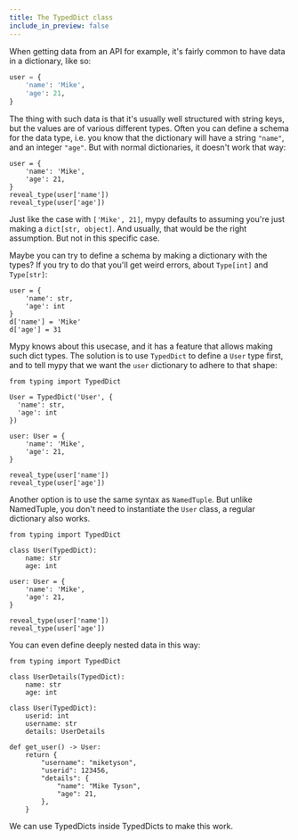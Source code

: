 ```yaml
---
title: The TypedDict class
include_in_preview: false
---
```


When getting data from an API for example, it's fairly common to have data in a
dictionary, like so:

```python
user = {
    'name': 'Mike',
    'age': 21,
}
```

The thing with such data is that it's usually well structured with string keys,
but the values are of various different types. Often you can define a schema for
the data type, i.e. you know that the dictionary will have a string `"name"`,
and an integer `"age"`. But with normal dictionaries, it doesn't work that way:

```{.python .example}
user = {
    'name': 'Mike',
    'age': 21,
}
reveal_type(user['name'])
reveal_type(user['age'])
```

Just like the case with `['Mike', 21]`, mypy defaults to assuming you're just
making a `dict[str, object]`. And usually, that would be the right assumption.
But not in this specific case.

Maybe you can try to define a schema by making a dictionary with the types? If
you try to do that you'll get weird errors, about `Type[int]` and `Type[str]`:

```{.python .example}
user = {
    'name': str,
    'age': int
}
d['name'] = 'Mike'
d['age'] = 31
```

Mypy knows about this usecase, and it has a feature that allows making such dict
types. The solution is to use `TypedDict` to define a `User` type first, and to
tell mypy that we want the `user` dictionary to adhere to that shape:

```{.python .example}
from typing import TypedDict

User = TypedDict('User', {
  'name': str,
  'age': int
})

user: User = {
    'name': 'Mike',
    'age': 21,
}

reveal_type(user['name'])
reveal_type(user['age'])
```

Another option is to use the same syntax as `NamedTuple`. But unlike NamedTuple,
you don't need to instantiate the `User` class, a regular dictionary also works.

```{.python .example}
from typing import TypedDict

class User(TypedDict):
    name: str
    age: int

user: User = {
    'name': 'Mike',
    'age': 21,
}

reveal_type(user['name'])
reveal_type(user['age'])
```

You can even define deeply nested data in this way:

```{.python .example}
from typing import TypedDict

class UserDetails(TypedDict):
    name: str
    age: int

class User(TypedDict):
    userid: int
    username: str
    details: UserDetails

def get_user() -> User:
    return {
        "username": "miketyson",
        "userid": 123456,
        "details": {
            "name": "Mike Tyson",
            "age": 21,
        },
    }
```

We can use TypedDicts inside TypedDicts to make this work.
